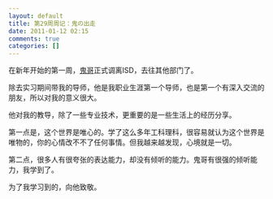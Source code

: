 ```yaml
---
layout: default
title: 第29周周记：鬼の出走
date: 2011-01-12 02:15
comments: true
categories: []
---
```

在新年开始的第一周，<a href="http://www.cssforest.org/blog/">鬼哥</a>正式调离ISD，去往其他部门了。

除去实习期间带我的导师，他是我职业生涯第一个导师，也是第一个有深入交流的朋友，所以对我的意义很大。

他对我的教导，除了一些专业技术，更重要的是一些生活上的经历分享。

第一点是，这个世界是唯心的。学了这么多年工科理科，很容易就认为这个世界是唯物的，你的心情改不不了任何事情。但我越来越发现，心境就是一切。

第二点，很多人有很夸张的表达能力，却没有倾听的能力。鬼哥有很强的倾听能力，我学到了。

为了我学习到的，向他致敬。

